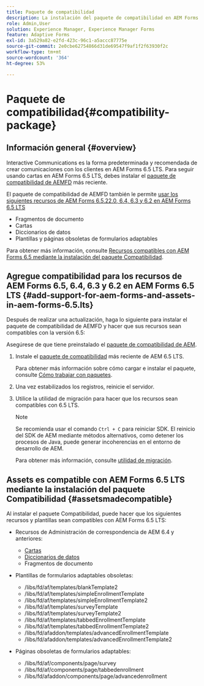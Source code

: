 ```yaml
---
title: Paquete de compatibilidad
description: La instalación del paquete de compatibilidad en AEM Forms 6.5 LTS le permite utilizar los recursos de Administración de correspondencia de AEM Forms 6.5 y versiones anteriores, así como las plantillas y páginas de formularios adaptables obsoletos
role: Admin,User
solution: Experience Manager, Experience Manager Forms
feature: Adaptive Forms
exl-id: 3a529a82-e2fd-423c-96c1-a5accc87775e
source-git-commit: 2e0cbe62754866d31de69547f9af1f2f63930f2c
workflow-type: tm+mt
source-wordcount: '364'
ht-degree: 53%

---
```


# Paquete de compatibilidad{#compatibility-package}

## Información general {#overview}

Interactive Communications es la forma predeterminada y recomendada de crear comunicaciones con los clientes en AEM Forms 6.5 LTS. Para seguir usando cartas en AEM Forms 6.5 LTS, debes instalar el [paquete de compatibilidad de AEMFD](https://experienceleague.adobe.com/en/docs/experience-manager-release-information/aem-release-updates/forms-updates/aem-forms-releases) más reciente.

El paquete de compatibilidad de AEMFD también le permite [usar los siguientes recursos de AEM Forms 6.5.22.0, 6.4, 6.3 y 6.2 en AEM Forms 6.5 LTS](../../forms/using/compatibility-package.md#add-support-for-aem-forms-and-assets-in-aem-forms)

* Fragmentos de documento
* Cartas
* Diccionarios de datos
* Plantillas y páginas obsoletas de formularios adaptables

Para obtener más información, consulte [Recursos compatibles con AEM Forms 6.5 mediante la instalación del paquete Compatibilidad](../../forms/using/compatibility-package.md#assetsmadecompatible).

## Agregue compatibilidad para los recursos de AEM Forms 6.5, 6.4, 6.3 y 6.2 en AEM Forms 6.5 LTS {#add-support-for-aem-forms-and-assets-in-aem-forms-6.5.lts}

Después de realizar una actualización, haga lo siguiente para instalar el paquete de compatibilidad de AEMFD y hacer que sus recursos sean compatibles con la versión 6.5:

Asegúrese de que tiene preinstalado el [paquete de compatibilidad de AEM](https://experienceleague.adobe.com/en/docs/experience-manager-release-information/aem-release-updates/forms-updates/aem-forms-releases).

1. Instale el [paquete de compatibilidad](https://experienceleague.adobe.com/en/docs/experience-manager-release-information/aem-release-updates/forms-updates/aem-forms-releases) más reciente de AEM 6.5 LTS.

   Para obtener más información sobre cómo cargar e instalar el paquete, consulte [Cómo trabajar con paquetes](/help/sites-administering/package-manager.md).

1. Una vez estabilizados los registros, reinicie el servidor.
1. Utilice la utilidad de migración para hacer que los recursos sean compatibles con 6.5 LTS.

   >[!NOTE]
   >
   > Se recomienda usar el comando `Ctrl + C` para reiniciar SDK. El reinicio del SDK de AEM mediante métodos alternativos, como detener los procesos de Java, puede generar incoherencias en el entorno de desarrollo de AEM.

   Para obtener más información, consulte [utilidad de migración](../../forms/using/migration-utility.md).

## Assets es compatible con AEM Forms 6.5 LTS mediante la instalación del paquete Compatibilidad {#assetsmadecompatible}

Al instalar el paquete Compatibilidad, puede hacer que los siguientes recursos y plantillas sean compatibles con AEM Forms 6.5 LTS:

* Recursos de Administración de correspondencia de AEM 6.4 y anteriores:

   * [Cartas](../../forms/using/create-letter.md)
   * [Diccionarios de datos](/help/forms/using/data-dictionary.md)
   * Fragmentos de documento

* Plantillas de formularios adaptables obsoletas:

   * /libs/fd/af/templates/blankTemplate2
   * /libs/fd/af/templates/simpleEnrollmentTemplate
   * /libs/fd/af/templates/simpleEnrollmentTemplate2
   * /libs/fd/af/templates/surveyTemplate
   * /libs/fd/af/templates/surveyTemplate2
   * /libs/fd/af/templates/tabbedEnrollmentTemplate
   * /libs/fd/af/templates/tabbedEnrollmentTemplate2
   * /libs/fd/afaddon/templates/advancedEnrollmentTemplate
   * /libs/fd/afaddon/templates/advancedEnrollmentTemplate2

* Páginas obsoletas de formularios adaptables:

   * /libs/fd/af/components/page/survey
   * /libs/fd/af/components/page/tabbedenrollment
   * /libs/fd/afaddon/components/page/advancedenrollment
